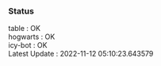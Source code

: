 ### Status


table : OK  
hogwarts : OK  
icy-bot : OK  
Latest Update : 2022-11-12 05:10:23.643579
